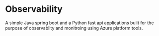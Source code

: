 # Observability
A simple Java spring boot and a Python fast api applications built for the purpose of observabilty and monitroing using Azure platform tools. 